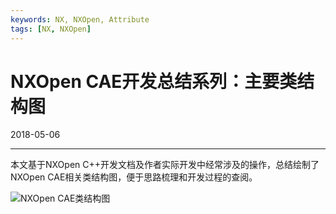 ```yaml
---
keywords: NX, NXOpen, Attribute
tags: [NX, NXOpen]
---
```


# NXOpen CAE开发总结系列：主要类结构图

2018-05-06

---

本文基于NXOpen C++开发文档及作者实际开发中经常涉及的操作，总结绘制了NXOpen CAE相关类结构图，便于思路梳理和开发过程的查阅。

![NXOpen CAE类结构图](images/2018-05-06.png)